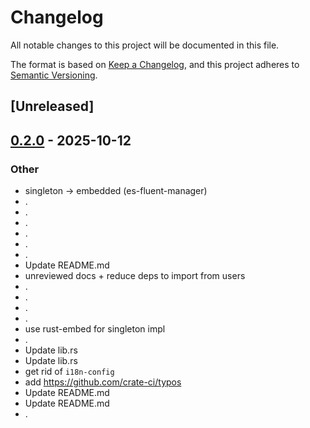 # Changelog

All notable changes to this project will be documented in this file.

The format is based on [Keep a Changelog](https://keepachangelog.com/en/1.0.0/),
and this project adheres to [Semantic Versioning](https://semver.org/spec/v2.0.0.html).

## [Unreleased]

## [0.2.0](https://github.com/stayhydated/es-fluent/releases/tag/es-fluent-toml-v0.2.0) - 2025-10-12

### Other

- singleton -> embedded (es-fluent-manager)
- .
- .
- .
- .
- .
- .
- Update README.md
- unreviewed docs + reduce deps to import from users
- .
- .
- .
- .
- use rust-embed for singleton impl
- .
- Update lib.rs
- Update lib.rs
- get rid of `i18n-config`
- add <https://github.com/crate-ci/typos>
- Update README.md
- Update README.md
- .
